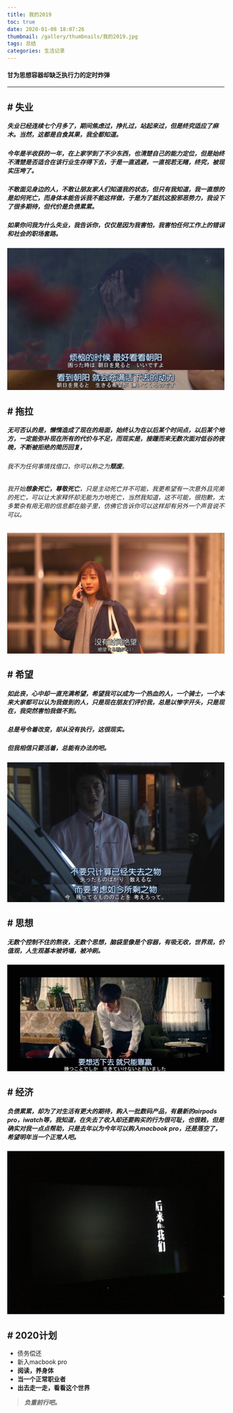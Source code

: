 ```yaml
---
title: 我的2019
toc: true
date: 2020-01-08 18:07:26
thumbnail: /gallery/thumbnails/我的2019.jpg
tags: 总结
categories: 生活记录
---
```


#### 甘为思想容器却缺乏执行力的定时炸弹
<!-- more -->

---
## **# 失业** 
##### 失业已经连续**七个月多**了，期间焦虑过，挣扎过，站起来过，但是终究适应了麻木。当然，**这都是自食其果，我全都知道**。
##### 今年是半收获的一年，在上家学到了不少东西，也清楚自己的能力定位，但是始终不清楚是否适合在该行业生存得下去，于是一直逃避，一直视若无睹，**终究，被现实压垮了**。
##### 不敢面见身边的人，不敢让朋友家人们知道我的状态，但只有我知道，我一直想的是如何死亡，而身体本能告诉我不能这样做，于是为了抵抗这股邪恶势力，**我设下了很多期待**，但代价是负债累累。
##### 如果你问我为什么失业，我告诉你，仅仅是因为**我害怕**，我害怕任何工作上的错误和社会的职场套路。
![avatar](/articalPic/12.jpg)

## **# 拖拉**
##### 无可否认的是，懒惰造成了现在的局面，始终认为在以后某个时间点，以后某个地方，一定能弥补现在所有的代价与不足，而现实是，接踵而来无数次面对低谷的夜晚，不断被拒绝的简历回复，
###### 我不为任何事情找借口，你可以称之为**颓废**。
###### 我开始**想象死亡，尊敬死亡**，只是主动死亡并不可能，我更希望有一次意外且完美的死亡，可以让大家释怀却无能为力地死亡，当然我知道，这不可能，很抱歉，太多繁杂有用无用的信息都在脑子里，仿佛它告诉你可以这样却有另外一个声音说不可以。
![avatar](/articalPic/13.jpg)

## **# 希望**
##### 如此丧，心中却一直充满希望，希望我可以成为一个热血的人，一个骑士，一个本来大家都可以认为我做到的人，只是现在朋友们评价我，总是以惨字开头，只是现在，我突然害怕我做不到。
##### 总是号令着改变，却从没有执行，这很**现实**。
##### 但我相信只要活着，总能有办法的吧。
![avatar](/articalPic/14.jpg)

## **# 思想**
##### 无数个控制不住的熬夜，无数个思想，脑袋里像是个容器，**有吸无收**，世界观，价值观，人生观基本被坍塌，被冲刷。
![avatar](/articalPic/15.jpg)

## **# 经济**
##### 负债累累，却为了对生活有更大的期待，购入一批数码产品，有最新的airpods pro，iwatch等，我知道，在失去了收入却还要购买的行为很可耻，也很贱，但是确实对我一点点帮助，只是去年以为今年可以购入macbook pro，还是落空了，希望明年当一个正常人吧。
![avatar](/articalPic/16.jpeg)


## **# 2020计划**
* 债务偿还
* 新入macbook pro
* **阅读，养身体**
* **当一个正常职业者**
* **出去走一走，看看这个世界**


> ***负重前行吧。***
